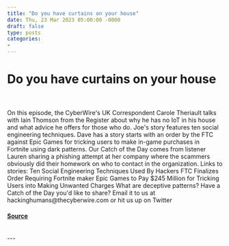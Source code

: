 ```yaml
---
title: "Do you have curtains on your house"
date: Thu, 23 Mar 2023 05:00:00 -0000
draft: false
type: posts
categories: 
- 
---
```

# Do you have curtains on your house

<br/>

<br/>
On this episode, the CyberWire's UK Correspondent Carole Theriault talks with Iain Thomson from the Register about why he has no IoT in his house and what advice he offers for those who do. Joe's story features ten social engineering techniques. Dave has a story starts with an order by the FTC against Epic Games for tricking users to make in-game purchases in Fortnite using dark patterns. Our Catch of the Day comes from listener Lauren sharing a phishing attempt at her company where the scammers obviously did their homework on who to contact in the organization. Links to stories: Ten Social Engineering Techniques Used By Hackers FTC Finalizes Order Requiring Fortnite maker Epic Games to Pay $245 Million for Tricking Users into Making Unwanted Charges What are deceptive patterns? Have a Catch of the Day you'd like to share? Email it to us at hackinghumans@thecyberwire.com or hit us up on Twitter

#### [Source](https://thecyberwire.com/podcasts/hacking-humans/236/notes)

<br/>
---
